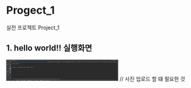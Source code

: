 # Progect_1
실전 프로젝트 Project_1

## 1. hello world!! 실행화면
<img src = 'https://github.com/hankukinindaecodingmotha/Progect_1/blob/master/screenshot/%EC%BA%A1%EC%B2%98.PNG?raw=true'
     width = '300'>
//<img src = ""> 사진 업로드 할 떄 필요한 것 
